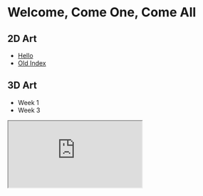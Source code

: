 # Welcome, Come One, Come All

## 2D Art
- [Hello](https://ericawinfrey.myportfolio.com/)
- [Old Index](./index'demo'.html)

## 3D Art
- Week 1
- Week 3

<iframe src = "http://aquarica.github.io/ProgrammingDigitalMedia/sketches/1/index.html" style="width=160%"></iframe>